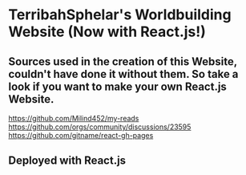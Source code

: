 # TerribahSphelar's Worldbuilding Website (Now with React.js!)

## Sources used in the creation of this Website, couldn't have done it without them. So take a look if you want to make your own React.js Website.

https://github.com/Milind452/my-reads 
https://github.com/orgs/community/discussions/23595
https://github.com/gitname/react-gh-pages

## Deployed with React.js

